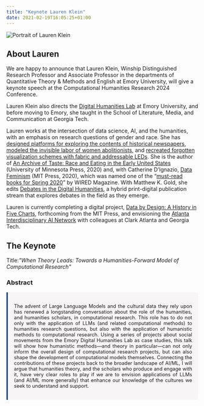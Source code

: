 ```yaml
---
title: "Keynote Lauren Klein"
date: 2021-02-19T16:05:25+01:00
---
```


<style>
    img.first_image {
        max-width: 100%; 
        max-height: 400px;
        display: block;
        margin-left: auto;
        margin-right: auto;
    }

    .abstract {
        text-align: justify;
        font-size:0.8rem;
        padding: 1rem;
        background-color: rgba(96,24,67,0.03);
        border-left: 4px solid #2c5282;
        border-radius: 0 6px 6px 0;
    }
</style>

<div class="announce">
    <img class="first_image" src="/images/announce/lauren-klein.jpg" alt ="Portrait of Lauren Klein">
    <h2>About Lauren</h2>
    <p>
        We are happy to announce that Lauren Klein, Winship Distinguished Research Professor and Associate Professor in the departments of Quantitative 
    Theory & Methods and English at Emory University, will give a keynote speech at the Computational Humanities Research 2024 Conference.
    </p>
    <p>
    Lauren Klein also directs the <a href="http://dhlab.lmc.gatech.edu/">Digital Humanities Lab</a> at Emory University, and before moving to Emory, she taught in the School of Literature, 
    Media, and Communication at Georgia Tech.
    </p>
    <p>
    Lauren works at the intersection of data science, AI, and the humanities, with an emphasis on research questions of gender and race. She has 
    <a href="https://dh2018.adho.org/tome-a-topic-modeling-tool-for-document-discovery-and-exploration/">designed platforms 
    for exploring the contents of historical newspapers</a>, 
    <a href="https://drive.google.com/file/d/1RvcTMegIw0sd9qV4XAIrU83Ud5558CSR/view?usp=sharing">modeled the invisible labor of women abolitionists</a>, and 
    <a href="https://dhlab.lmc.gatech.edu/category/floorchart/">recreated forgotten visualization schemes with fabric and addressable LEDs</a>. 
    She is the author of <a href="https://www.upress.umn.edu/9781517905095/an-archive-of-taste/">An Archive of Taste: Race and Eating in the Early United States</a> 
    (University of Minnesota Press, 2020) and, with Catherine D’Ignazio, <a href="http://datafeminism.io/">Data Feminism</a> (MIT Press, 2020), 
    which was named one of the “<a href="https://www.wired.com/story/2020-spring-book-list/">must-read books for Spring 2020</a>” by WIRED Magazine. 
    With Matthew K. Gold, she edits <a href="https://dhdebates.gc.cuny.edu/">Debates in the Digital Humanities</a>, a hybrid print-digital publication stream that explores debates in the field as they emerge.
    <p>
    <p>
    Lauren is currently completing a digital project, <a href="http://dataxdesign.io/">Data by Design: A History in Five Charts</a>, forthcoming from the MIT Press, 
    and envisioning the <a href="http://aiai.network/">Atlanta Interdisciplinary AI Network</a> with colleagues at Clark Atlanta and Georgia Tech. 
    </p>
    <h2>The Keynote</h2>
    <p>
    Title:<em>"When Theory Leads: Towards a Humanities-Forward Model of Computational Research"</em>
    </p>
    <h3>Abstract</h3>
    <div class="abstract">
    <p>The advent of Large Language Models and the cultural data they rely upon has renewed a longstanding conversation about the role of the humanities, and humanities scholars, in computational research. This role has to do not only with the application of LLMs (and related computational methods) to humanities research questions, but also with the application of humanistic methods to computational research. Using a series of projects about social movements from the Emory Digital Humanities Lab as case studies, this talk will show how humanistic methods—and theory in particular—can not only inform the overall design of computational research projects, but can also shape the development of computational models themselves. Connecting the contributions of these projects back to the broader landscape of AI/ML, I will argue that humanities theory, and the scholars who produce and engage with it, have very clear roles to play if we are to envision applications of LLMs (and AI/ML more generally) that enhance our knowledge of the cultures we seek to understand and support.</p>
    </div>
</div>